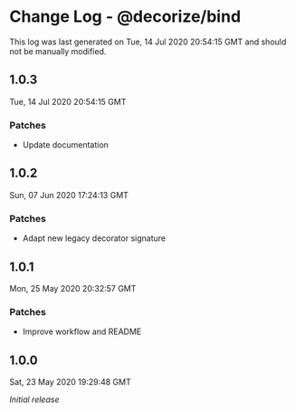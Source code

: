 # Change Log - @decorize/bind

This log was last generated on Tue, 14 Jul 2020 20:54:15 GMT and should not be manually modified.

## 1.0.3
Tue, 14 Jul 2020 20:54:15 GMT

### Patches

- Update documentation

## 1.0.2
Sun, 07 Jun 2020 17:24:13 GMT

### Patches

- Adapt new legacy decorator signature

## 1.0.1
Mon, 25 May 2020 20:32:57 GMT

### Patches

- Improve workflow and README

## 1.0.0
Sat, 23 May 2020 19:29:48 GMT

*Initial release*

